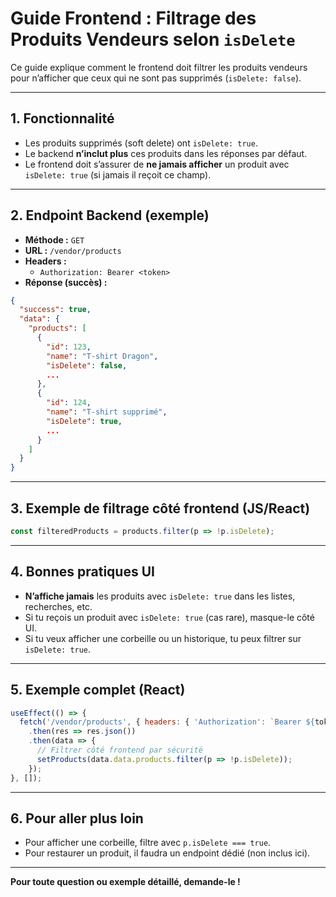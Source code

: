 # Guide Frontend : Filtrage des Produits Vendeurs selon `isDelete`

Ce guide explique comment le frontend doit filtrer les produits vendeurs pour n’afficher que ceux qui ne sont pas supprimés (`isDelete: false`).

---

## 1. Fonctionnalité
- Les produits supprimés (soft delete) ont `isDelete: true`.
- Le backend **n’inclut plus** ces produits dans les réponses par défaut.
- Le frontend doit s’assurer de **ne jamais afficher** un produit avec `isDelete: true` (si jamais il reçoit ce champ).

---

## 2. Endpoint Backend (exemple)
- **Méthode :** `GET`
- **URL :** `/vendor/products`
- **Headers :**
  - `Authorization: Bearer <token>`
- **Réponse (succès) :**
```json
{
  "success": true,
  "data": {
    "products": [
      {
        "id": 123,
        "name": "T-shirt Dragon",
        "isDelete": false,
        ...
      },
      {
        "id": 124,
        "name": "T-shirt supprimé",
        "isDelete": true,
        ...
      }
    ]
  }
}
```

---

## 3. Exemple de filtrage côté frontend (JS/React)
```js
const filteredProducts = products.filter(p => !p.isDelete);
```

---

## 4. Bonnes pratiques UI
- **N’affiche jamais** les produits avec `isDelete: true` dans les listes, recherches, etc.
- Si tu reçois un produit avec `isDelete: true` (cas rare), masque-le côté UI.
- Si tu veux afficher une corbeille ou un historique, tu peux filtrer sur `isDelete: true`.

---

## 5. Exemple complet (React)
```js
useEffect(() => {
  fetch('/vendor/products', { headers: { 'Authorization': `Bearer ${token}` } })
    .then(res => res.json())
    .then(data => {
      // Filtrer côté frontend par sécurité
      setProducts(data.data.products.filter(p => !p.isDelete));
    });
}, []);
```

---

## 6. Pour aller plus loin
- Pour afficher une corbeille, filtre avec `p.isDelete === true`.
- Pour restaurer un produit, il faudra un endpoint dédié (non inclus ici).

---

**Pour toute question ou exemple détaillé, demande-le !** 
 